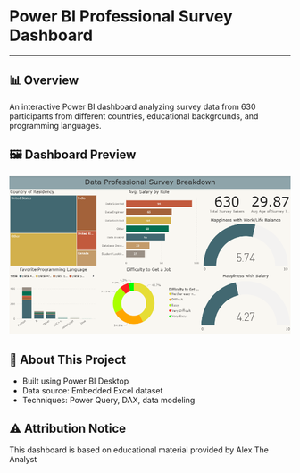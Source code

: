 # Power BI Professional Survey Dashboard
---

## 📊 **Overview**
An interactive Power BI dashboard analyzing survey data from 630 participants from different countries, educational backgrounds, and programming languages.


## 🖼️ **Dashboard Preview**

![Dashboard Overview](Dashboard_Overview.png)


## 🧠 **About This Project**
- Built using Power BI Desktop  
- Data source: Embedded Excel dataset 
- Techniques: Power Query, DAX, data modeling


## ⚠️ **Attribution Notice**
This dashboard is based on educational material provided by Alex The Analyst 




